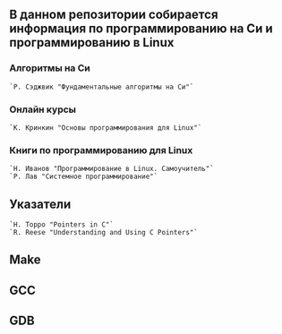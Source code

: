 ## В данном репозитории собирается информация по программированию на Си и программированию в Linux
### Алгоритмы на Си

	`Р. Сэджвик "Фундаментальные алгоритмы на Си"`
### Онлайн курсы
	`К. Кринкин "Основы программирования для Linux"`
### Книги по программированию для Linux
	`Н. Иванов "Программирование в Linux. Самоучитель"`
	`Р. Лав "Системное программирование"`
## Указатели
	`H. Toppo "Pointers in C"`
	`R. Reese "Understanding and Using C Pointers"`
## Make
## GCC
## GDB